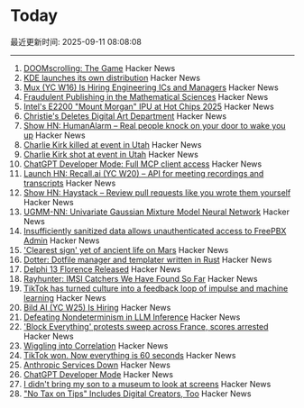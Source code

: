 # Today

最近更新时间: 2025-09-11 08:08:08

--- 
1. [DOOMscrolling: The Game](https://ironicsans.ghost.io/doomscrolling-the-game/) Hacker News
2. [KDE launches its own distribution](https://lwn.net/SubscriberLink/1037166/caa6979c16a99c9e/) Hacker News
3. [Mux (YC W16) Is Hiring Engineering ICs and Managers](https://mux.com/jobs) Hacker News
4. [Fraudulent Publishing in the Mathematical Sciences](https://arxiv.org/abs/2509.07257) Hacker News
5. [Intel's E2200 "Mount Morgan" IPU at Hot Chips 2025](https://chipsandcheese.com/p/intels-e2200-mount-morgan-ipu-at) Hacker News
6. [Christie's Deletes Digital Art Department](https://news.artnet.com/market/christies-scraps-digital-art-department-2685784) Hacker News
7. [Show HN: HumanAlarm – Real people knock on your door to wake you up](https://humanalarm.com) Hacker News
8. [Charlie Kirk killed at event in Utah](https://www.nbcnews.com/news/us-news/live-blog/live-updates-shooting-charlie-kirk-event-utah-rcna230437) Hacker News
9. [Charlie Kirk shot at event in Utah](https://www.nbcnews.com/news/us-news/live-blog/live-updates-shooting-charlie-kirk-event-utah-rcna230437) Hacker News
10. [ChatGPT Developer Mode: Full MCP client access](https://platform.openai.com/docs/guides/developer-mode) Hacker News
11. [Launch HN: Recall.ai (YC W20) – API for meeting recordings and transcripts](https://news.ycombinator.com/item?id=45199648) Hacker News
12. [Show HN: Haystack – Review pull requests like you wrote them yourself](https://haystackeditor.com) Hacker News
13. [UGMM-NN: Univariate Gaussian Mixture Model Neural Network](https://arxiv.org/abs/2509.07569) Hacker News
14. [Insufficiently sanitized data allows unauthenticated access to FreePBX Admin](https://labs.watchtowr.com/you-already-have-our-personal-data-take-our-phone-calls-too-freepbx-cve-2025-57819/) Hacker News
15. ['Clearest sign' yet of ancient life on Mars](https://www.nature.com/articles/s41586-025-09413-0) Hacker News
16. [Dotter: Dotfile manager and templater written in Rust](https://github.com/SuperCuber/dotter) Hacker News
17. [Delphi 13 Florence Released](https://blogs.embarcadero.com/announcing-the-availability-of-rad-studio-13-florence/) Hacker News
18. [Rayhunter: IMSI Catchers We Have Found So Far](https://www.eff.org/deeplinks/2025/09/rayhunter-what-we-have-found-so-far) Hacker News
19. [TikTok has turned culture into a feedback loop of impulse and machine learning](https://www.thenexus.media/tiktok-won-now-everything-is-60-seconds/) Hacker News
20. [Bild AI (YC W25) Is Hiring](https://www.ycombinator.com/companies/bild-ai/jobs/m2ilR5L-founding-engineer-applied-ai) Hacker News
21. [Defeating Nondeterminism in LLM Inference](https://thinkingmachines.ai/blog/defeating-nondeterminism-in-llm-inference/) Hacker News
22. ['Block Everything' protests sweep across France, scores arrested](https://www.reuters.com/world/europe/block-everything-protests-sweep-across-france-scores-arrested-2025-09-10/) Hacker News
23. [Wiggling into Correlation](https://entropicthoughts.com/wiggling-into-correlation) Hacker News
24. [TikTok won. Now everything is 60 seconds](https://www.thenexus.media/tiktok-won-now-everything-is-60-seconds/) Hacker News
25. [Anthropic Services Down](https://status.anthropic.com/incidents/k6gkm2b8cjk9) Hacker News
26. [ChatGPT Developer Mode](https://platform.openai.com/docs/guides/developer-mode) Hacker News
27. [I didn't bring my son to a museum to look at screens](https://sethpurcell.com/writing/screens-in-museums/) Hacker News
28. ["No Tax on Tips" Includes Digital Creators, Too](https://www.hollywoodreporter.com/business/business-news/no-tax-on-tips-guidance-creators-trump-treasury-1236366513/) Hacker News
